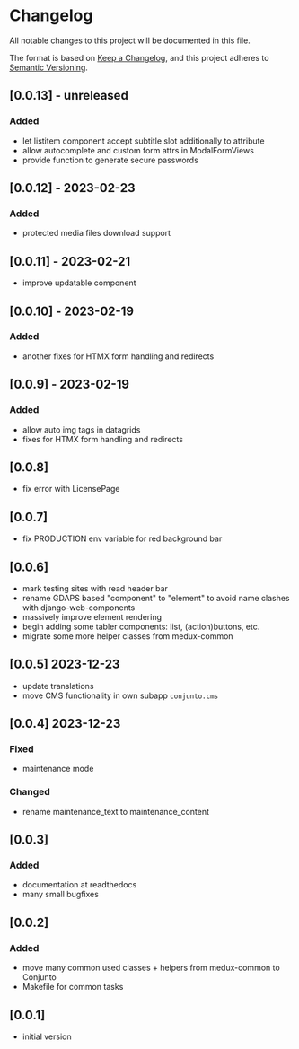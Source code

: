 # Changelog

All notable changes to this project will be documented in this file.

The format is based on [Keep a Changelog](https://keepachangelog.com/en/1.0.0/),
and this project adheres to [Semantic Versioning](https://semver.org/spec/v2.0.0.html).

## [0.0.13] - unreleased
### Added
- let listitem component accept subtitle slot additionally to attribute
- allow autocomplete and custom form attrs in ModalFormViews
- provide function to generate secure passwords

## [0.0.12] - 2023-02-23
### Added
- protected media files download support

## [0.0.11] - 2023-02-21
- improve updatable component

## [0.0.10] - 2023-02-19
### Added
- another fixes for HTMX form handling and redirects

## [0.0.9] - 2023-02-19
### Added
- allow auto img tags in datagrids
- fixes for HTMX form handling and redirects

## [0.0.8]
- fix error with LicensePage

## [0.0.7]
- fix PRODUCTION env variable for red background bar

## [0.0.6]
- mark testing sites with read header bar
- rename GDAPS based "component" to "element" to avoid name clashes with django-web-components
- massively improve element rendering
- begin adding some tabler components: list, (action)buttons, etc.
- migrate some more helper classes from medux-common

## [0.0.5] 2023-12-23
- update translations
- move CMS functionality in own subapp `conjunto.cms`

## [0.0.4] 2023-12-23
### Fixed
- maintenance mode

### Changed
- rename maintenance_text to maintenance_content

## [0.0.3]
### Added
- documentation at readthedocs
- many small bugfixes

## [0.0.2]
### Added
- move many common used classes + helpers from medux-common to Conjunto
- Makefile for common tasks 

## [0.0.1]
- initial version


